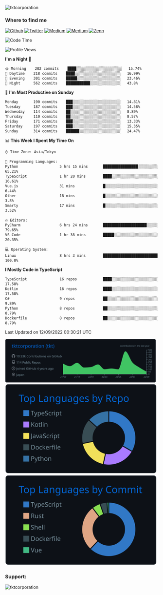 <p align="left"> <img src="https://komarev.com/ghpvc/?username=tktcorporation&label=Profile%20views&color=0e75b6&style=flat" alt="tktcorporation" /> </p>

<h3>Where to find me</h3>
<p>
<a href="https://github.com/tktcorporation" target="_blank"><img alt="Github" src="https://img.shields.io/badge/GitHub-%2312100E.svg?&style=for-the-badge&logo=Github&logoColor=white" /></a>
<a href="https://twitter.com/tktcorporation" target="_blank"><img alt="Twitter" src="https://img.shields.io/badge/twitter-%231DA1F2.svg?&style=for-the-badge&logo=twitter&logoColor=white" /></a>
<a href="https://www.linkedin.com/in/tktcorporation" target="_blank"><img alt="Medium" src="https://img.shields.io/badge/linkdin-0a66c2.svg?&style=for-the-badge&logo=linkedin&logoColor=white" /></a>
<a href="https://qiita.com/tktcorporation" target="_blank"><img alt="Medium" src="https://img.shields.io/badge/qiita-55C500.svg?&style=for-the-badge&logo=qiita&logoColor=white" /></a>
<a href="https://zenn.dev/tktcorporation" target="_blank"><img alt="Zenn" src="https://img.shields.io/badge/Zenn-3EA8FF.svg?&style=for-the-badge&logo=Zenn&logoColor=white" /></a>
</p>
  
<!--START_SECTION:waka-->
![Code Time](http://img.shields.io/badge/Code%20Time-534%20hrs%2013%20mins-blue)

![Profile Views](http://img.shields.io/badge/Profile%20Views-0-blue)

**I'm a Night 🦉** 

```text
🌞 Morning    202 commits    ████░░░░░░░░░░░░░░░░░░░░░   15.74% 
🌆 Daytime    218 commits    ████░░░░░░░░░░░░░░░░░░░░░   16.99% 
🌃 Evening    301 commits    █████░░░░░░░░░░░░░░░░░░░░   23.46% 
🌙 Night      562 commits    ███████████░░░░░░░░░░░░░░   43.8%

```
📅 **I'm Most Productive on Sunday** 

```text
Monday       190 commits    ███░░░░░░░░░░░░░░░░░░░░░░   14.81% 
Tuesday      187 commits    ███░░░░░░░░░░░░░░░░░░░░░░   14.58% 
Wednesday    114 commits    ██░░░░░░░░░░░░░░░░░░░░░░░   8.89% 
Thursday     110 commits    ██░░░░░░░░░░░░░░░░░░░░░░░   8.57% 
Friday       171 commits    ███░░░░░░░░░░░░░░░░░░░░░░   13.33% 
Saturday     197 commits    ███░░░░░░░░░░░░░░░░░░░░░░   15.35% 
Sunday       314 commits    ██████░░░░░░░░░░░░░░░░░░░   24.47%

```


📊 **This Week I Spent My Time On** 

```text
⌚︎ Time Zone: Asia/Tokyo

💬 Programming Languages: 
Python                   5 hrs 15 mins       ████████████████░░░░░░░░░   65.21% 
TypeScript               1 hr 20 mins        ████░░░░░░░░░░░░░░░░░░░░░   16.61% 
Vue.js                   31 mins             █░░░░░░░░░░░░░░░░░░░░░░░░   6.44% 
Other                    18 mins             █░░░░░░░░░░░░░░░░░░░░░░░░   3.8% 
Smarty                   17 mins             █░░░░░░░░░░░░░░░░░░░░░░░░   3.52%

🔥 Editors: 
PyCharm                  6 hrs 24 mins       ████████████████████░░░░░   79.65% 
VS Code                  1 hr 38 mins        █████░░░░░░░░░░░░░░░░░░░░   20.35%

💻 Operating System: 
Linux                    8 hrs 3 mins        █████████████████████████   100.0%

```

**I Mostly Code in TypeScript** 

```text
TypeScript               16 repos            ████░░░░░░░░░░░░░░░░░░░░░   17.58% 
Kotlin                   16 repos            ████░░░░░░░░░░░░░░░░░░░░░   17.58% 
C#                       9 repos             ██░░░░░░░░░░░░░░░░░░░░░░░   9.89% 
Python                   8 repos             ██░░░░░░░░░░░░░░░░░░░░░░░   8.79% 
Dockerfile               8 repos             ██░░░░░░░░░░░░░░░░░░░░░░░   8.79%

```



 Last Updated on 12/09/2022 00:30:21 UTC
<!--END_SECTION:waka-->

[![](https://raw.githubusercontent.com/tktcorporation/tktcorporation/master/profile-summary-card-output/github_dark/0-profile-details.svg)](https://github.com/vn7n24fzkq/github-profile-summary-cards)
[![](https://raw.githubusercontent.com/tktcorporation/tktcorporation/master/profile-summary-card-output/github_dark/1-repos-per-language.svg)](https://github.com/vn7n24fzkq/github-profile-summary-cards) [![](https://raw.githubusercontent.com/tktcorporation/tktcorporation/master/profile-summary-card-output/github_dark/2-most-commit-language.svg)](https://github.com/vn7n24fzkq/github-profile-summary-cards)

<h3 align="left">Support:</h3>
<p><a href="https://www.buymeacoffee.com/tktcorporation"> <img align="left" src="https://cdn.buymeacoffee.com/buttons/v2/default-yellow.png" height="50" width="210" alt="tktcorporation" /></a></p><br><br>
